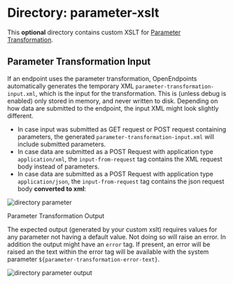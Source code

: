 # Directory: parameter-xslt

This **optional** directory contains custom XSLT for [Parameter Transformation](../parameter-transformation/).

## Parameter Transformation Input

If an endpoint uses the parameter transformation, OpenEndpoints automatically generates the temporary XML `parameter-transformation-input.xml`, which is the input for the transformation. This is (unless debug is enabled) only stored in memory, and never written to disk. Depending on how data are submitted to the endpoint, the input XML might look slightly different.

* In case input was submitted as GET request or POST request containing parameters, the generated `parameter-transformation-input.xml` will include submitted parameters.
* In case data are submitted as a POST Request with application type `application/xml`, the `input-from-request` tag contains the XML request body instead of parameters.
* In case data are submitted as a POST Request with application type `application/json`, the `input-from-request` tag contains the json request body **converted to xml**:

![directory parameter](https://cdn.openendpoints.io/images/gitbook/directory-parameter-xslt.png)

Parameter Transformation Output

The expected output (generated by your custom xslt) requires values for any parameter not having a default value. Not doing so will raise an error. In addition the output might have an `error` tag. If present, an error will be raised an the text within the error tag will be available with the system parameter `${parameter-transformation-error-text}`.

![directory parameter output](https://cdn.openendpoints.io/images/gitbook/directory-parameter-output.png)
